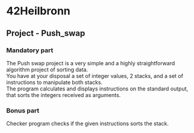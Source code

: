 # 42Heilbronn
## Project - Push_swap
### Mandatory part
The Push swap project is a very simple and a highly straightforward algorithm project of sorting data.\
You have at your disposal a set of integer values, 2 stacks, and a set of instructions to manipulate both stacks.\
The program calculates and displays instructions on the standard output, that sorts the integers received as arguments.

### Bonus part
Checker program checks if the given instructions sorts the stack.
